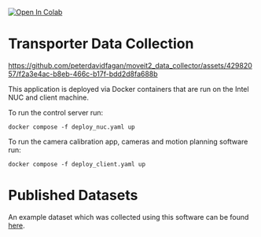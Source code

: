 [![Open In Colab](https://colab.research.google.com/assets/colab-badge.svg)](https://colab.research.google.com/drive/1Zu_bj0xQGbxMKLTK0X1SR-WrK71Iv5-B?usp=sharing)

# Transporter Data Collection

https://github.com/peterdavidfagan/moveit2_data_collector/assets/42982057/f2a3e4ac-b8eb-466c-b17f-bdd2d8fa688b

This application is deployed via Docker containers that are run on the Intel NUC and client machine. 

To run the control server run:

```
docker compose -f deploy_nuc.yaml up
```

To run the camera calibration app, cameras and motion planning software run:

```
docker compose -f deploy_client.yaml up
```

# Published Datasets

An example dataset which was collected using this software can be found [here](https://huggingface.co/datasets/peterdavidfagan/transporter_networks).
